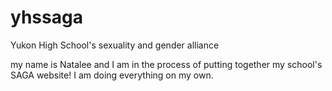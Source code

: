 # yhssaga
Yukon High School's sexuality and gender alliance

my name is Natalee and I am in the process of putting together my school's SAGA website! I am doing everything on my own.
